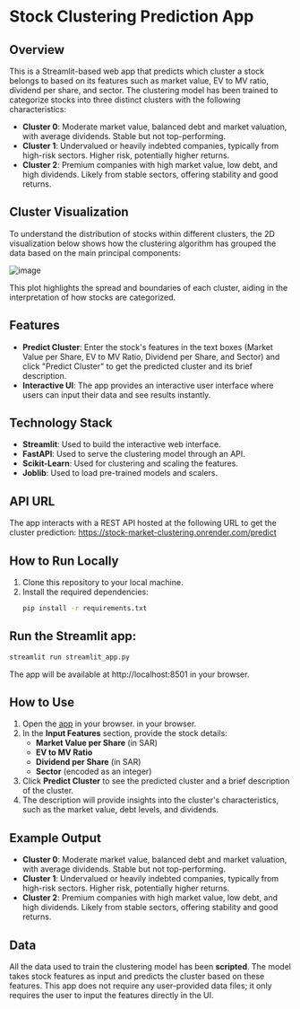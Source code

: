 # Stock Clustering Prediction App

## Overview
This is a Streamlit-based web app that predicts which cluster a stock belongs to based on its features such as market value, EV to MV ratio, dividend per share, and sector. The clustering model has been trained to categorize stocks into three distinct clusters with the following characteristics:

- **Cluster 0**: Moderate market value, balanced debt and market valuation, with average dividends. Stable but not top-performing.
- **Cluster 1**: Undervalued or heavily indebted companies, typically from high-risk sectors. Higher risk, potentially higher returns.
- **Cluster 2**: Premium companies with high market value, low debt, and high dividends. Likely from stable sectors, offering stability and good returns.

## Cluster Visualization

To understand the distribution of stocks within different clusters, the 2D visualization below shows how the clustering algorithm has grouped the data based on the main principal components:

![image](https://github.com/user-attachments/assets/271fa415-f2a5-4b74-b572-7b5917964718)

This plot highlights the spread and boundaries of each cluster, aiding in the interpretation of how stocks are categorized.


## Features
- **Predict Cluster**: Enter the stock's features in the text boxes (Market Value per Share, EV to MV Ratio, Dividend per Share, and Sector) and click "Predict Cluster" to get the predicted cluster and its brief description.
- **Interactive UI**: The app provides an interactive user interface where users can input their data and see results instantly.

## Technology Stack
- **Streamlit**: Used to build the interactive web interface.
- **FastAPI**: Used to serve the clustering model through an API.
- **Scikit-Learn**: Used for clustering and scaling the features.
- **Joblib**: Used to load pre-trained models and scalers.

## API URL
The app interacts with a REST API hosted at the following URL to get the cluster prediction:
https://stock-market-clustering.onrender.com/predict


## How to Run Locally
1. Clone this repository to your local machine.
2. Install the required dependencies:
   ```bash
   pip install -r requirements.txt
   ```
## Run the Streamlit app:
```bash
streamlit run streamlit_app.py
```
The app will be available at http://localhost:8501 in your browser.

## How to Use

1. Open the [app](https://stock-market-clustering.streamlit.app/) in your browser.
 in your browser.
2. In the **Input Features** section, provide the stock details:
   - **Market Value per Share** (in SAR)
   - **EV to MV Ratio**
   - **Dividend per Share** (in SAR)
   - **Sector** (encoded as an integer)
3. Click **Predict Cluster** to see the predicted cluster and a brief description of the cluster.
4. The description will provide insights into the cluster's characteristics, such as the market value, debt levels, and dividends.

## Example Output

- **Cluster 0**: Moderate market value, balanced debt and market valuation, with average dividends. Stable but not top-performing.
- **Cluster 1**: Undervalued or heavily indebted companies, typically from high-risk sectors. Higher risk, potentially higher returns.
- **Cluster 2**: Premium companies with high market value, low debt, and high dividends. Likely from stable sectors, offering stability and good returns.

## Data

All the data used to train the clustering model has been **scripted**. The model takes stock features as input and predicts the cluster based on these features. This app does not require any user-provided data files; it only requires the user to input the features directly in the UI.
